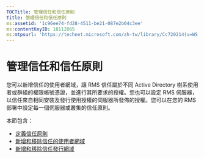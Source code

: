 ```yaml
---
TOCTitle: 管理信任和信任原則
Title: 管理信任和信任原則
ms:assetid: '1c96ee74-fd28-4511-be21-087e2b04c3ee'
ms:contentKeyID: 18112865
ms:mtpsurl: 'https://technet.microsoft.com/zh-tw/library/Cc720214(v=WS.10)'
---
```


管理信任和信任原則
==================

您可以新增信任的使用者網域，讓 RMS 信任屬於不同 Active Directory 樹系使用者或群組的權限帳號憑證，並進行其所要求的授權。您也可以設定 RMS 伺服器，以信任來自相同安裝及發行使用授權的伺服器所發佈的授權。您可以在您的 RMS 部署中設定每一個伺服器或叢集的信任原則。

本節包含：

-   [定義信任原則](https://technet.microsoft.com/e8d78300-4b26-4f15-9e4f-5ae9eb827ef9)
-   [新增和移除信任的使用者網域](https://technet.microsoft.com/7c440b15-01c4-49f1-b43c-00f67f3388c1)
-   [新增和移除信任發行網域](https://technet.microsoft.com/d87b502d-5497-4ccd-badf-f6807d587cee)

